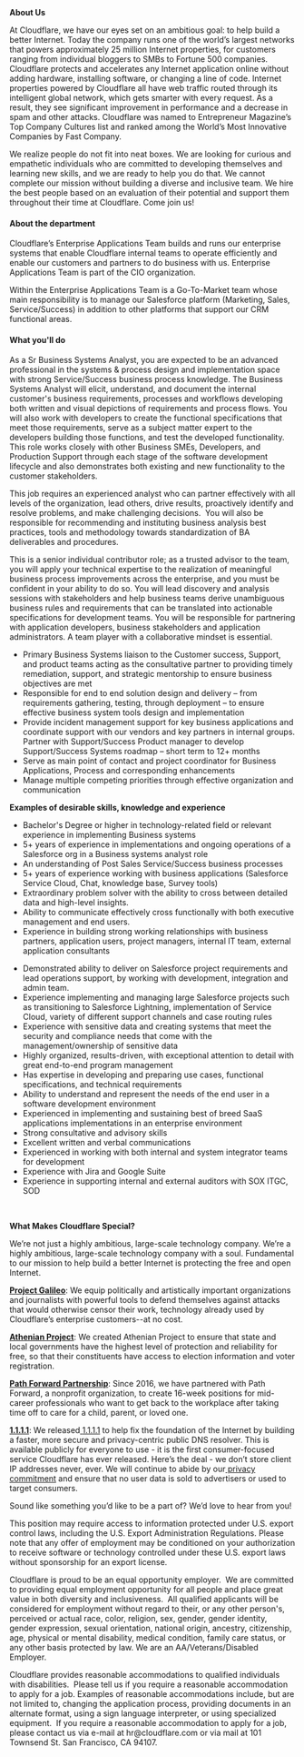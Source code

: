 <div class="content-intro">
	<div><strong>About Us</strong></div>
	<div>
		<p><span style="font-weight: 400;">At Cloudflare, we have our eyes set on an ambitious goal: to help build a better Internet. Today the company runs one of the world’s largest networks that powers approximately 25 million Internet properties, for customers ranging from individual bloggers to SMBs to Fortune 500 companies. Cloudflare protects and accelerates any Internet application online without adding hardware, installing software, or changing a line of code. Internet properties powered by Cloudflare all have web traffic routed through its intelligent global network, which gets smarter with every request. As a result, they see significant improvement in performance and a decrease in spam and other attacks. Cloudflare was named to Entrepreneur Magazine’s Top Company Cultures list and ranked among the World’s Most Innovative Companies by Fast Company.</span><span style="font-weight: 400;">&nbsp;</span></p>
		<p><span style="font-weight: 400;">We realize people do not fit into neat boxes. We are looking for curious and empathetic individuals who are committed to developing themselves and learning new skills, and we are ready to help you do that. We cannot complete our mission without building a diverse and inclusive team. We hire the best people based on an evaluation of their potential and support them throughout their time at Cloudflare. Come join us!&nbsp;</span></p>
	</div>
</div>
<h4>About the department</h4>
<p>Cloudflare’s Enterprise Applications Team builds and runs our enterprise systems that enable Cloudflare internal teams to operate efficiently and enable our customers and partners to do business with us. Enterprise Applications Team is part of the CIO organization.&nbsp;&nbsp;</p>
<p>Within the Enterprise Applications Team is a Go-To-Market team whose main responsibility is to manage our Salesforce platform (Marketing, Sales, Service/Success) in addition to other platforms that support our CRM functional areas.&nbsp;</p>
<h4>What you'll do</h4>
<p>As a Sr Business Systems Analyst, you are expected to be an advanced professional in the systems &amp; process design and implementation space with strong Service/Success business process knowledge. The Business Systems Analyst will elicit, understand, and document the internal customer's business requirements, processes and workflows developing both written and visual depictions of requirements and process flows. You will also work with developers to create the functional specifications that meet those requirements, serve as a subject matter expert to the developers building those functions, and test the developed functionality. This role works closely with other Business SMEs, Developers, and Production Support through each stage of the software development lifecycle and also demonstrates both existing and new functionality to the customer stakeholders.&nbsp;</p>
<p>This job requires an experienced analyst who can partner effectively with all levels of the organization, lead others, drive results, proactively identify and resolve problems, and make challenging decisions.&nbsp; You will also be responsible for recommending and instituting business analysis best practices, tools and methodology towards standardization of BA deliverables and procedures.</p>
<p>This is a senior individual contributor role; as a trusted advisor to the team, you will apply your technical expertise to the realization of meaningful business process improvements across the enterprise, and you must be confident in your ability to do so. You will lead discovery and analysis sessions with stakeholders and help business teams derive unambiguous business rules and requirements that can be translated into actionable specifications for development teams. You will be responsible for partnering with application developers, business stakeholders and application administrators. A team player with a collaborative mindset is essential.</p>
<ul>
	<li>Primary Business Systems liaison to the Customer success, Support, and product teams acting as the consultative partner to providing timely remediation, support, and strategic mentorship to ensure business objectives are met</li>
	<li>Responsible for end to end solution design and delivery – from requirements gathering, testing, through deployment – to ensure effective business system tools design and implementation</li>
	<li>Provide incident management support for key business applications and coordinate support with our vendors and key partners in internal groups. Partner with Support/Success Product manager to develop Support/Success Systems roadmap – short term to 12+ months</li>
	<li>Serve as main point of contact and project coordinator for Business Applications, Process and corresponding enhancements</li>
	<li>Manage multiple competing priorities through effective organization and communication</li>
</ul>
<p><strong>Examples of desirable skills, knowledge and experience</strong></p>
<ul>
	<li>Bachelor's Degree or higher in technology-related field or relevant experience in implementing Business systems</li>
	<li>5+ years of experience in implementations and ongoing operations of a Salesforce org in a Business systems analyst role</li>
	<li>An understanding of Post Sales Service/Success business processes&nbsp;</li>
	<li>5+ years of experience working with business applications (Salesforce Service Cloud, Chat, knowledge base, Survey tools)</li>
	<li>Extraordinary problem solver with the ability to cross between detailed data and high-level insights.</li>
	<li>Ability to communicate effectively cross functionally with both executive management and end users.</li>
	<li>Experience in building strong working relationships with business partners, application users, project managers, internal IT team, external application consultants</li>
</ul>
<ul>
	<li>Demonstrated ability to deliver on Salesforce project requirements and lead operations support, by working with development, integration and admin team.&nbsp;</li>
	<li>Experience implementing and managing large Salesforce projects such as transitioning to Salesforce Lightning, implementation of Service Cloud, variety of different support channels and case routing rules</li>
	<li>Experience with sensitive data and creating systems that meet the security and compliance needs that come with the management/ownership of sensitive data</li>
	<li>Highly organized, results-driven, with exceptional attention to detail with great end-to-end program management</li>
	<li>Has expertise in developing and preparing use cases, functional specifications, and technical requirements</li>
	<li>Ability to understand and represent the needs of the end user in a software development environment</li>
	<li>Experienced in implementing and sustaining best of breed SaaS applications implementations in an enterprise environment</li>
	<li>Strong consultative and advisory skills</li>
	<li>Excellent written and verbal communications</li>
	<li>Experienced in working with both internal and system integrator teams for development</li>
	<li>Experience with Jira and Google Suite</li>
	<li>Experience in supporting internal and external auditors with SOX ITGC, SOD</li>
</ul>
<p>&nbsp;</p>
<div class="content-conclusion">
	<p><strong>What Makes Cloudflare Special?</strong></p>
	<p><span style="font-weight: 400;">We’re not just a highly ambitious, large-scale technology company. We’re a highly ambitious, large-scale technology company with a soul. Fundamental to our mission to help build a better Internet is protecting the free and open Internet.</span></p>
	<p><a href="https://blog.cloudflare.com/protecting-free-expression-online/"><strong>Project Galileo</strong></a><span style="font-weight: 400;">: We equip politically and artistically important organizations and journalists with powerful tools to defend themselves against attacks that would otherwise censor their work, technology already used by Cloudflare’s enterprise customers--at no cost.</span></p>
	<p><strong><a href="https://www.cloudflare.com/athenian/">Athenian Project</a></strong><span style="font-weight: 400;">: We created Athenian Project to ensure that state and local governments have the highest level of protection and reliability for free, so that their constituents have access to election information and voter registration.</span></p>
	<p><a href="https://blog.cloudflare.com/tag/path-forward/"><strong>Path Forward Partnership</strong></a><span style="font-weight: 400;">: Since 2016, we have partnered with Path Forward, a nonprofit organization, to create 16-week positions for mid-career professionals who want to get back to the workplace after taking time off to care for a child, parent, or loved one.</span></p>
	<p><a href="https://1.1.1.1/"><strong>1.1.1.1</strong></a><span style="font-weight: 400;">: We released</span><a href="https://1.1.1.1/"> <span style="font-weight: 400;">1.1.1.1</span></a><span style="font-weight: 400;"> to help fix the foundation of the Internet by building a faster, more secure and privacy-centric public DNS resolver. This is available publicly for everyone to use - it is the first consumer-focused service Cloudflare has ever released. Here’s the deal - we don’t store client IP addresses never, ever. We will continue to abide by our</span><a href="https://developers.cloudflare.com/1.1.1.1/privacy/public-dns-resolver"> privacy commitment</a><span style="font-weight: 400;"> and ensure that no user data is sold to advertisers or used to target consumers.</span></p>
	<p><span style="font-weight: 400;">Sound like something you’d like to be a part of? We’d love to hear from you!</span></p>
	<p><span style="font-weight: 400;">This position may require access to information protected under U.S. export control laws, including the U.S. Export Administration Regulations. Please note that any offer of employment may be conditioned on your authorization to receive software or technology controlled under these U.S. export laws without sponsorship for an export license.</span></p>
	<p><span style="font-weight: 400;">Cloudflare is proud to be an equal opportunity employer. &nbsp;We are committed to providing equal employment opportunity for all people and place great value in both diversity and inclusiveness. &nbsp;All qualified applicants will be considered for employment without regard to their, or any other person's, perceived or actual</span> <span style="font-weight: 400;">race, color, religion, sex, gender, gender identity, gender expression, sexual orientation, national origin, ancestry, citizenship, age, physical or mental disability, medical condition, family care status, or any other basis protected by law. </span><span style="font-weight: 400;">We are an AA/Veterans/Disabled Employer.</span></p>
	<p><span style="font-weight: 400;">Cloudflare provides reasonable accommodations to qualified individuals with disabilities. &nbsp;Please tell us if you require a reasonable accommodation to apply for a job. Examples of reasonable accommodations include, but are not limited to, changing the application process, providing documents in an alternate format, using a sign language interpreter, or using specialized equipment. &nbsp;If you require a reasonable accommodation to apply for a job, please contact us via e-mail at </span><span style="font-weight: 400;">hr@cloudflare.com</span><span style="font-weight: 400;"> or via mail at 101 Townsend St. San Francisco, CA 94107.</span></p>
</div>